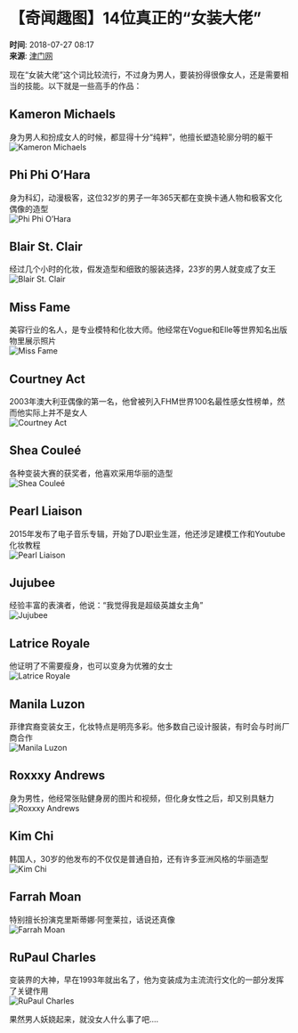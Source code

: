 # 【奇闻趣图】14位真正的“女装大佬”

**时间**: 2018-07-27 08:17  
**来源**: [津门网](https://www.sohu.com/?spm=smpc.content-abroad.content.1.1732249425530rOKpnlV)

现在“女装大佬”这个词比较流行，不过身为男人，要装扮得很像女人，还是需要相当的技能。以下就是一些高手的作品：

## Kameron Michaels
身为男人和扮成女人的时候，都显得十分“纯粹”，他擅长塑造轮廓分明的躯干  
![Kameron Michaels](http://5b0988e595225.cdn.sohucs.com/images/20180727/b5df649d49b949f6a1335502a66d5c44.jpeg)

## Phi Phi O’Hara
身为科幻，动漫极客，这位32岁的男子一年365天都在变换卡通人物和极客文化偶像的造型  
![Phi Phi O’Hara](http://5b0988e595225.cdn.sohucs.com/images/20180727/a2707cffd17c433081d350fb57a8cf81.jpeg)

## Blair St. Clair
经过几个小时的化妆，假发造型和细致的服装选择，23岁的男人就变成了女王  
![Blair St. Clair](http://5b0988e595225.cdn.sohucs.com/images/20180727/8a04a27b4076405c917b5c3be1f5d631.jpeg)

## Miss Fame
美容行业的名人，是专业模特和化妆大师。他经常在Vogue和Elle等世界知名出版物里展示照片  
![Miss Fame](http://5b0988e595225.cdn.sohucs.com/images/20180727/e8aaba3836a74aefa63a0f36d26c840a.jpeg)

## Courtney Act
2003年澳大利亚偶像的第一名，他曾被列入FHM世界100名最性感女性榜单，然而他实际上并不是女人  
![Courtney Act](http://5b0988e595225.cdn.sohucs.com/images/20180727/06fe8a16919b4b79a0ce806030159c5e.jpeg)

## Shea Couleé
各种变装大赛的获奖者，他喜欢采用华丽的造型  
![Shea Couleé](http://5b0988e595225.cdn.sohucs.com/images/20180727/7d3e53a6709b4f4bac02c0269318d57c.jpeg)

## Pearl Liaison
2015年发布了电子音乐专辑，开始了DJ职业生涯，他还涉足建模工作和Youtube化妆教程  
![Pearl Liaison](http://5b0988e595225.cdn.sohucs.com/images/20180727/c2079d55db9c4e5e836bdaf9900ae14e.jpeg)

## Jujubee
经验丰富的表演者，他说：“我觉得我是超级英雄女主角”  
![Jujubee](http://5b0988e595225.cdn.sohucs.com/images/20180727/229d345297974914ae0b9fb633d3f54d.jpeg)

## Latrice Royale
他证明了不需要瘦身，也可以变身为优雅的女士  
![Latrice Royale](http://5b0988e595225.cdn.sohucs.com/images/20180727/bdadacc50d4b4139a74a6070dbae6f11.jpeg)

## Manila Luzon
菲律宾裔变装女王，化妆特点是明亮多彩。他多数自己设计服装，有时会与时尚厂商合作  
![Manila Luzon](http://5b0988e595225.cdn.sohucs.com/images/20180727/9f68a7b25a794b94a616d87ebd20b3a0.jpeg)

## Roxxxy Andrews
身为男性，他经常张贴健身房的图片和视频，但化身女性之后，却又别具魅力  
![Roxxxy Andrews](http://5b0988e595225.cdn.sohucs.com/images/20180727/1b64b8f72d444ad1b03c8555e005cf77.jpeg)

## Kim Chi
韩国人，30岁的他发布的不仅仅是普通自拍，还有许多亚洲风格的华丽造型  
![Kim Chi](http://5b0988e595225.cdn.sohucs.com/images/20180727/8a03d034a1444b1f89b4a551ddb70aa2.jpeg)

## Farrah Moan
特别擅长扮演克里斯蒂娜·阿奎莱拉，话说还真像  
![Farrah Moan](http://5b0988e595225.cdn.sohucs.com/images/20180727/d088da4b2c4e4e17ad22c88d7f16b270.jpeg)

## RuPaul Charles
变装界的大神，早在1993年就出名了，他为变装成为主流流行文化的一部分发挥了关键作用  
![RuPaul Charles](http://5b0988e595225.cdn.sohucs.com/images/20180727/98a6f4e5f2cf47bda8622e0728150c1a.jpeg)

果然男人妖娆起来，就没女人什么事了吧....